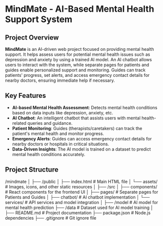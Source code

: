 # MindMate - AI-Based Mental Health Support System

## Project Overview

**MindMate** is an AI-driven web project focused on providing mental health support. It helps assess users for potential mental health issues such as depression and anxiety by using a trained AI model. An AI chatbot allows users to interact with the system, while separate pages for patients and guides enable personalized support and monitoring. Guides can track patients' progress, set alerts, and access emergency contact details for nearby doctors, ensuring immediate help if necessary.

## Key Features

- **AI-based Mental Health Assessment**: Detects mental health conditions based on data inputs like depression, anxiety, etc.
- **AI Chatbot**: An intelligent chatbot that assists users with mental health-related queries and guidance.
- **Patient Monitoring**: Guides (therapists/caretakers) can track the patient's mental health and monitor progress.
- **Emergency Alerts**: Guides can access emergency contact details for nearby doctors or hospitals in critical situations.
- **Data-Driven Insights**: The AI model is trained on a dataset to predict mental health conditions accurately.

## Project Structure

/mindmate │ ├── /public │ ├── index.html # Main HTML file │ └── assets/ # Images, icons, and other static resources │ ├── /src │ ├── components/ # React components for the frontend UI │ ├── pages/ # Separate pages for Patients and Guides │ ├── chatbot/ # AI chatbot implementation │ └── services/ # API services and model integration │ ├── /model # AI model for mental health prediction ├── /data # Dataset used for AI model training │ ├── README.md # Project documentation ├── package.json # Node.js dependencies ├── .gitignore # Git ignore file 
